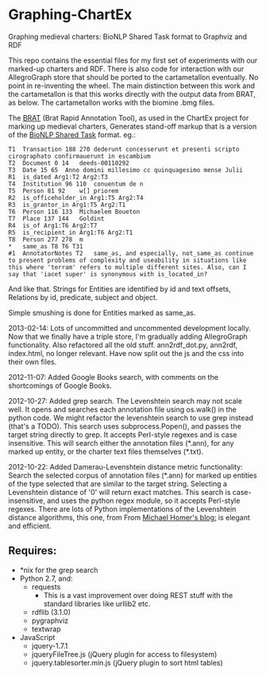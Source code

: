 # Graphing-ChartEx


Graphing medieval charters: BioNLP Shared Task format to Graphviz and RDF

This repo contains the essential files for my first set of experiments with our marked-up charters and RDF. There is also code for interaction with our AllegroGraph store that should be ported to the cartametallon eventually. No point in re-inventing the wheel. The main distinction between this work and the cartametallon is that this works directly with the output data from BRAT, as below. The cartametallon works with the biomine .bmg files.

The [BRAT](http://brat.nlplab.org/) (Brat Rapid Annotation Tool), as used in the ChartEx project for marking up medieval charters, Generates stand-off markup that is a version of the [BioNLP Shared Task](http://2011.bionlp-st.org/) format. eg.:

    T1	Transaction 188 270	dederunt concesserunt et presenti scripto cirographato confirmauerunt in escambium
    T2	Document 0 14	deeds-00110292
    T3	Date 15 65	Anno domini millesimo cc quinquagesimo mense Julii
    R1	is_dated Arg1:T2 Arg2:T3	
    T4	Institution 96 110	conuentum de n
    T5	Person 81 92	w[] priorem
    R2	is_officeholder_in Arg1:T5 Arg2:T4	
    R3	is_grantor_in Arg1:T5 Arg2:T1	
    T6	Person 116 133	Michaelem Boueton
    T7	Place 137 144	Goldint
    R4	is_of Arg1:T6 Arg2:T7	
    R5	is_recipient_in Arg1:T6 Arg2:T1	
    T8	Person 277 278	m
    *	same_as T8 T6 T31
    #1	AnnotatorNotes T2	same_as, and especially, not_same_as continue to present problems of complexity and useability in situations like this where 'terram' refers to multiple different sites. Also, can I say that 'iacet super' is synonymous with is_located_in?

And like that. Strings for Entities are identified by id and text offsets, Relations by id, predicate, subject and object.

Simple smushing is done for Entities marked as same\_as.


2013-02-14: Lots of uncommitted and uncommented development locally. Now that we finally have a triple store, I'm gradually adding AllegroGraph functionality. Also refactored all the old stuff. ann2rdf_dot.py, ann2rdf, index.html, no longer relevant. Have now split out the js and the css into their own files.

2012-11-07: Added Google Books search, with comments on the shortcomings of Google Books.

2012-10-27: Added grep search. The Levenshtein search may not scale well. It opens and searches each annotation file using os.walk() in the python code. We might refactor the levenshtein search to use grep instead (that's a TODO). This search uses subprocess.Popen(), and passes the target string directly to grep. It accepts Perl-style regexes and is case insensitive. This will search either the annotation files (\*.ann), for any marked up entity, or the charter text files themselves (\*.txt).

2012-10-22: Added Damerau-Levenshtein distance metric functionality: Search the selected corpus of annotation files (*.ann) for marked up entities of the type selected that are similar to the target string. Selecting a Levenshtein distance of '0' will return exact matches. This search is case-insensitive, and uses the python regex module, so it accepts Perl-style regexes. There are lots of Python implementations of the Levenshtein distance algorithms, this one, from From [Michael Homer's blog:](http://mwh.geek.nz/2009/04/26/python-damerau-levenshtein-distance/) is elegant and efficient.


## Requires:
* *nix for the grep search
* Python 2.7, and:
    * requests
        * This is a vast improvement over doing REST stuff with the standard libraries like urllib2 etc.
    * rdflib (3.1.0)
    * pygraphviz
    * textwrap
* JavaScript
    * jquery-1.7.1
    * jqueryFileTree.js (jQuery plugin for access to filesystem)
    * jquery.tablesorter.min.js (jQuery plugin to sort html tables) 
